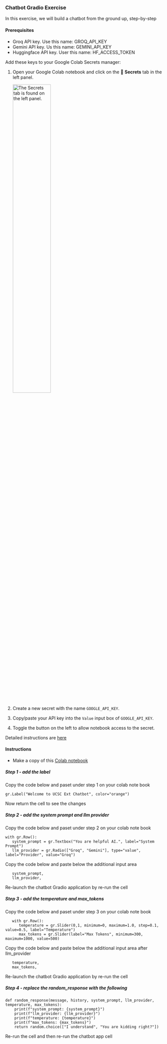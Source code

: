 ### Chatbot Gradio Exercise
In this exercise, we will build a chatbot from the ground up, step-by-step

#### Prerequisites
* Groq API key. Use this name: GROQ_API_KEY
* Gemini API key. Us this name: GEMINI_API_KEY
* Huggingface API key. User this name: HF_ACCESS_TOKEN

Add these keys to your Google Colab Secrets manager:

1. Open your Google Colab notebook and click on the 🔑 **Secrets** tab in the left panel.
   
   <img src="https://storage.googleapis.com/generativeai-downloads/images/secrets.jpg" alt="The Secrets tab is found on the left panel." width=50%>

2. Create a new secret with the name `GOOGLE_API_KEY`.
3. Copy/paste your API key into the `Value` input box of `GOOGLE_API_KEY`.
4. Toggle the button on the left to allow notebook access to the secret.

Detailed instructions are [here](https://colab.research.google.com/github/google-gemini/cookbook/blob/main/quickstarts/Authentication.ipynb)
  

#### Instructions
* Make a copy of this [Colab notebook](https://colab.research.google.com/drive/1bjOOI5sNbP10hclqdyKWCv8_TcxFS7Q7?usp=sharing)

##### Step 1 - add the label
Copy the code below and paset under step 1 on your colab note book
```
gr.Label("Welcome to UCSC Ext Chatbot", color="orange")
```
Now return the cell to see the changes

##### Step 2 - add the system prompt and llm provider
Copy the code below and paset under step 2 on your colab note book
```
with gr.Row():
   system_prompt = gr.Textbox("You are helpful AI.", label="System Prompt")
   llm_provider = gr.Radio(["Groq", "Gemini"], type="value", label="Provider", value="Groq")
```
Copy the code below and paste below the additional input area
```
   system_prompt,
   llm_provider,
```

Re-launch the chatbot Gradio application by re-run the cell

##### Step 3 - add the temperature and max_tokens
Copy the code below and paset under step 3 on your colab note book
```
   with gr.Row():
      temperature = gr.Slider(0,1, minimum=0, maximum=1.0, step=0.1, value=0.5, label="Temperature")
      max_tokens = gr.Slider(label="Max Tokens", minimum=300, maximum=1000, value=500)
```
Copy the code below and paste below the additional input area after llm_provider
```
   temperature,
   max_tokens,
```

Re-launch the chatbot Gradio application by re-run the cell

##### Step 4 - replace the random_response with the following
```
def random_response(message, history, system_prompt, llm_provider, temperature, max_tokens):
    print(f"system_prompt: {system_prompt}")
    print(f"llm_provider: {llm_provider}")
    print(f"temperature: {temperature}")
    print(f"max_tokens: {max_tokens}")
    return random.choice(["I understand", "You are kidding right?"])
```
Re-run the cell and then re-run the chatbot app cell

